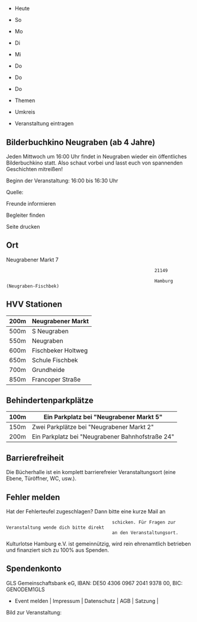 # 

- Heute
- So
- Mo
- Di
- Mi
- Do
- Do
- Do

- Themen
- Umkreis

- Veranstaltung eintragen

## Bilderbuchkino Neugraben (ab 4 Jahre)

<!-- image -->

Jeden Mittwoch um 16:00 Uhr findet in Neugraben wieder ein öffentliches Bilderbuchkino statt. Also schaut vorbei und lasst euch von spannenden Geschichten mitreißen!

Beginn der Veranstaltung: 16:00 bis 16:30 Uhr

Quelle:

Freunde informieren

Begleiter finden

Seite drucken

## Ort

Neugrabener Markt 7

				                                            21149 

				                                            Hamburg (Neugraben-Fischbek)

## HVV Stationen

| 200m   | Neugrabener Markt   |
|--------|---------------------|
| 500m   | S Neugraben         |
| 550m   | Neugraben           |
| 600m   | Fischbeker Holtweg  |
| 650m   | Schule Fischbek     |
| 700m   | Grundheide          |
| 850m   | Francoper Straße    |

## Behindertenparkplätze

| 100m   | Ein Parkplatz bei "Neugrabener Markt  5"          |
|--------|---------------------------------------------------|
| 150m   | Zwei Parkplätze bei "Neugrabener Markt  2"        |
| 200m   | Ein Parkplatz bei "Neugrabener Bahnhofstraße  24" |

## Barrierefreiheit

Die Bücherhalle ist ein komplett barrierefreier Veranstaltungsort (eine Ebene, Türöffner, WC, usw.).

## Fehler melden

Hat der Fehlerteufel zugeschlagen? Dann bitte eine kurze Mail an
											
											schicken. Für Fragen zur Veranstaltung wende dich bitte direkt
											an den Veranstaltungsort.

Kulturlotse Hamburg e.V. ist gemeinnützig, wird rein ehrenamtlich betrieben und finanziert sich zu 100% aus Spenden.

## Spendenkonto

GLS Gemeinschaftsbank eG, IBAN: DE50 4306 0967 2041 9378 00, BIC: GENODEM1GLS

- Event melden | Impressum | Datenschutz | AGB | Satzung |

Bild zur Veranstaltung:

<!-- image -->